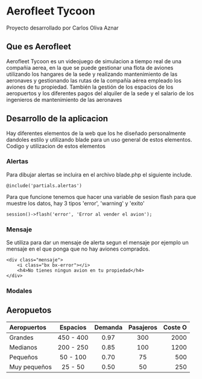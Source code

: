 # Aerofleet Tycoon

Proyecto desarrollado por Carlos Oliva Aznar

## Que es Aerofleet

Aerofleet Tycoon es un videojuego de simulacion a tiempo real de una compañia aerea, en la que se puede gestionar una flota de aviones utilizando los hangares de la sede y realizando mantenimiento de las aeronaves y gestionando las rutas de la compañía aérea empleado los aviones de tu propiedad. También la gestión de los espacios de los aeropuertos y los diferentes
pagos del alquiler de la sede y el salario de los ingenieros de mantenimiento de las aeronaves

## Desarrollo de la aplicacion

Hay diferentes elementos de la web que los he diseñado personalmente dandoles estilo y utilizando blade para un uso general de estos elementos. Codigo y utilizacion de estos elementos

### Alertas

Para dibujar alertas se incluira en el archivo blade.php el siguiente include.

```
@include('partials.alertas')

```

Para que funcione tenemos que hacer una variable de sesion flash para que muestre los datos, hay 3 tipos 'error', 'warning' y 'exito'

```
session()->flash('error', 'Error al vender el avion');

```

### Mensaje

Se utiliza para dar un mensaje de alerta segun el mensaje por ejemplo un mensaje en el que ponga que no hay aviones comprados.

```
<div class="mensaje">
    <i class="bx bx-error"></i>
    <h4>No tienes ningun avion en tu propiedad</h4>
</div>

```

### Modales


## Aeropuetos

| Aeropuertos   | Espacios      | Demanda | Pasajeros | Coste O   |
| :------------ | :----------:  | :------:| :--------:| --------: |
| Grandes       |   450 - 400   | 0.97    | 300       | 2000      |
| Medianos      |   200 - 250   | 0.85    | 100       | 1200      |
| Pequeños      |   50 - 100    | 0.70    | 75        | 500       |
| Muy pequeños  |   25 - 50     | 0.50    | 50        | 250       |
